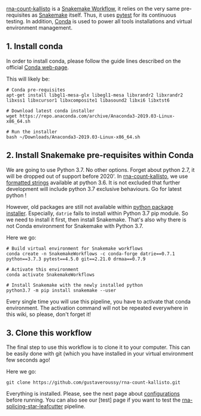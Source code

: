 [rna-count-kallisto](https://github.com/gustaveroussy/rna-count-kallisto) is a [Snakemake Workflow](https://github.com/snakemake-workflows), it relies on the very same pre-requisites as [Snakemake](https://snakemake.readthedocs.io/) itself. Thus, it uses [pytest](https://docs.pytest.org/en/latest/) for its continuous testing. In addition, [Conda](https://anaconda.org/) is used to power all tools installations and virtual environment management.

## 1. Install conda

In order to install conda, please follow the guide lines described on the official [Conda web-page](https://docs.continuum.io/anaconda/install/).

This will likely be:

```{sh}
# Conda pre-requisites
apt-get install libgl1-mesa-glx libegl1-mesa libxrandr2 libxrandr2 libxss1 libxcursor1 libxcomposite1 libasound2 libxi6 libxtst6

# Download latest conda installer
wget https://repo.anaconda.com/archive/Anaconda3-2019.03-Linux-x86_64.sh

# Run the installer
bash ~/Downloads/Anaconda3-2019.03-Linux-x86_64.sh
```

## 2. Install Snakemake pre-requisites within Conda

We are going to use Python 3.7. No other options. Forget about python 2.7, it will be dropped out of support before 2020'. In [rna-count-kallisto](https://github.com/gustaveroussy/rna-count-kallisto), we use [formatted strings](https://docs.python.org/3/library/stdtypes.html#printf-style-string-formatting) available at python 3.6. It is not excluded that further development will include python 3.7 exclusive behaviours. Go for latest python !

However, old packages are still not available within [python package installer](https://pypi.org/). Especially, `datrie` fails to install within Python 3.7 pip module. So we need to install it first, then install Snakemake. That's also why there is not Conda environment for Snakemake with Python 3.7.

Here we go:

```{sh}
# Build virtual environment for Snakemake workflows
conda create -n SnakemakeWorkflows -c conda-forge datrie==0.7.1 python==3.7.3 pytest==4.5.0 git==2.21.0 drmaa==0.7.9

# Activate this environment
conda activate SnakemakeWorkflows

# Install Snakemake with the newly installed python
python3.7 -m pip install snakemake --user
```

Every single time you will use this pipeline, you have to activate that conda environment. The activation command will not be repeated everywhere in this wiki, so please, don't forget it!

## 3. Clone this workflow

The final step to use this workflow is to clone it to your computer. This can be easily done with git (which you have installed in your virtual environment few seconds ago!

Here we go:

```{sh}
git clone https://github.com/gustaveroussy/rna-count-kallisto.git
```

Everything is installed. Please, see the next page about [configurations](https://github.com/tdayris/rna-splicing-star-leafcutter/wiki/Configuration) before running. You can also see our [test] page if you want to test the [rna-splicing-star-leafcutter](https://github.com/tdayris/rna-splicing-star-leafcutter) pipeline.
